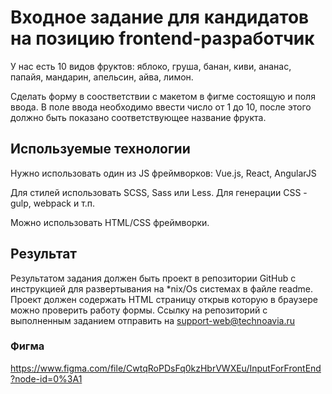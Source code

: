 # Входное задание для кандидатов на позицию frontend-разработчик
У нас есть 10 видов фруктов: яблоко, груша, банан, киви, ананас, папайя, мандарин, апельсин, айва, лимон.

Сделать форму в соостветствии с макетом в фигме состоящую и поля ввода. В поле ввода необходимо ввести число от 1 до 10, после этого должно быть показано соответствующее название фрукта.

## Используемые технологии

Нужно использовать один из JS фреймворков: Vue.js, React, AngularJS

Для стилей использовать SCSS, Sass или Less. Для генерации CSS - gulp, webpack и т.п.

Можно использовать HTML/CSS фреймворки.

## Результат

Результатом задания должен быть проект в репозитории GitHub с инструкцией для развертывания на *nix/Os системах в файле readme.
Проект должен содержать HTML страницу открыв которую в браузере можно проверить работу формы.
Ссылку на репозиторий с выполненным заданием отправить на support-web@technoavia.ru

### Фигма

https://www.figma.com/file/CwtqRoPDsFq0kzHbrVWXEu/InputForFrontEnd?node-id=0%3A1
